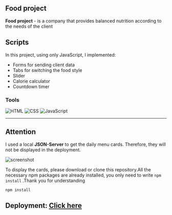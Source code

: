 ## Food project

**Food project** - is a company that provides balanced nutrition according to the needs of the client

## **Scripts**

In this project, using only JavaScript, I implemented:

- Forms for sending client data
- Tabs for switching the food style
- Slider
- Calorie calculator
- Countdown timer

### **Tools**

![HTML](https://img.shields.io/badge/-HTML-090909?style=for-the-badge&logo=HTML5&logoColor=F06529)
![CSS](https://img.shields.io/badge/-CSS-090909?style=for-the-badge&logo=CSS3&logoColor=2965f1)
![JavaScript](https://img.shields.io/badge/-JavaScript-090909?style=for-the-badge&logo=JavaScript&logoColor=F0DB4F)

---

## **Attention**

I used a local **JSON-Server** to get the daily menu cards. Therefore, they will not be displayed in the deployment.

![screenshot](https://psv4.userapi.com/c237131/u143424630/docs/d37/ba8750b438e8/Screenshot_2023-01-08_202023.png?extra=RLIwWVHqMGFh41GFUHVFRUk4xoV-dbjKsqdv_QWNt_EcM3f66384EUQxtNyaHmdapFSjWiVDiccVD5ynWDvB0Xj_7Sk8fh-LnKWnfcbrTqZ2fk87VhI4CuIaJgoPsJ48bYUKcA7k0I6Xk6vzWDtWpcSa)

To display the cards, please download or clone this repository.All the necessary npm packages are already installed, you only need to write `npm install` .Thank you for understanding

```
npm install
```

## **Deployment:** [Click here](https://foodproject-rust.vercel.app/)
